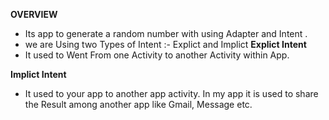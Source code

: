 **OVERVIEW**
  - Its app to generate a random number with using Adapter and Intent .
  - we are Using two Types of Intent :- Explict and Implict
**Explict Intent**
  - It used to Went From one Activity to another Activity within App.

**Implict Intent**
  - It used to your app to another app activity. In my app it is used to share the Result among another app like Gmail, Message etc.
